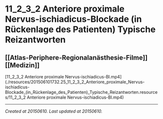 # 11_2_3_2 Anteriore proximale Nervus-ischiadicus-Blockade (in Rückenlage des Patienten) Typische Reizantworten
 [[Atlas-Periphere-Regionalanästhesie-Filme]] [[Medizin]] 
---



[11\_2\_3\_2 Anteriore proximale Nervus-ischiadicus-Bl.mp4](./resources/201506101732.25_11_2_3_2_Anteriore_proximale_Nervus-ischiadicus-Blockade_(in_Rückenlage_des_Patienten)_Typische_Reizantworten.resources/11_2_3_2 Anteriore proximale Nervus-ischiadicus-Bl.mp4)

---

_Created at 20150610._
_Last updated at 20150610._



